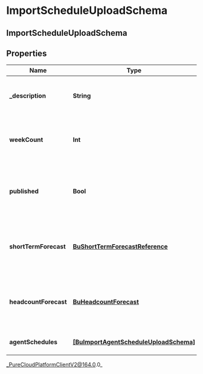 # ImportScheduleUploadSchema

## ImportScheduleUploadSchema

## Properties

|Name | Type | Description | Notes|
|------------ | ------------- | ------------- | -------------|
| **_description** | **String** | The description for the imported schedule | |
| **weekCount** | **Int** | The number of weeks the imported schedule will cover | |
| **published** | **Bool** | Whether the imported schedule should be immediately published | [optional] |
| **shortTermForecast** | [**BuShortTermForecastReference**](BuShortTermForecastReference) | The short term forecast to associate with the imported schedule | [optional] |
| **headcountForecast** | [**BuHeadcountForecast**](BuHeadcountForecast) | The headcount forecast to associate with the imported schedule | [optional] |
| **agentSchedules** | [**[BuImportAgentScheduleUploadSchema]**](BuImportAgentScheduleUploadSchema) | Individual agent schedules | [optional] |



_PureCloudPlatformClientV2@164.0.0_
